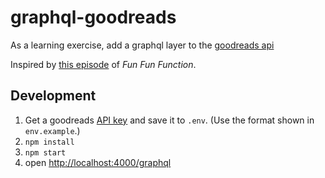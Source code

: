 # graphql-goodreads

As a learning exercise, add a graphql layer to the [goodreads api](https://www.goodreads.com/api/index)

Inspired by [this episode](https://www.youtube.com/watch?v=lAJWHHUz8_8&t=2293s) of *Fun Fun Function*.

## Development

1. Get a goodreads [API key](https://www.goodreads.com/api/keys) and save it to `.env`. (Use the format shown in `env.example`.)
1. `npm install`
2. `npm start`
3. open <http://localhost:4000/graphql>
